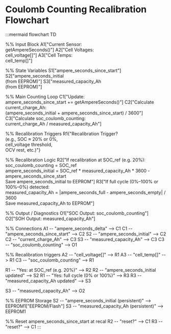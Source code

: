 # Coulomb Counting Recalibration Flowchart

:::mermaid
flowchart TD

  %% Input Block
  A1["Current Sensor:<br>getAmpereSeconds()"]
  A2["Cell Voltages:<br>cell_voltage[]"]
  A3["Cell Temps:<br>cell_temp[]"]

  %% State Variables
  S1["ampere_seconds_since_start"]
  S2["ampere_seconds_initial<br>(from EEPROM)"]
  S3["measured_capacity_Ah<br>(from EEPROM)"]

  %% Main Counting Loop
  C1["Update:<br>ampere_seconds_since_start += getAmpereSeconds()"]
  C2["Calculate current_charge_Ah:<br>(ampere_seconds_initial + ampere_seconds_since_start) / 3600"]
  C3["Calculate soc_coulomb_counting:<br>current_charge_Ah / measured_capacity_Ah"]

  %% Recalibration Triggers
  R1{"Recalibration Trigger?<br>(e.g., SOC ≈ 20% or 0%,<br>cell_voltage threshold,<br>OCV rest, etc.)"}

  %% Recalibration Logic
  R2["If recalibration at SOC_ref (e.g. 20%):<br>
      soc_coulomb_counting = SOC_ref<br>
      ampere_seconds_initial = SOC_ref * measured_capacity_Ah * 3600 - ampere_seconds_since_start<br>
      Save ampere_seconds_initial to EEPROM"]
  R3["If full cycle (0%–100% or 100%–0%) detected:<br>
      measured_capacity_Ah = |ampere_seconds_full - ampere_seconds_empty| / 3600<br>
      Save measured_capacity_Ah to EEPROM"]

  %% Output / Diagnostics
  O1["SOC Output: soc_coulomb_counting"]
  O2["SOH Output: measured_capacity_Ah"]

  %% Connections
  A1 -- "ampere_seconds_delta" --> C1
  C1 -- "ampere_seconds_since_start" --> C2
  S2 -- "ampere_seconds_initial" --> C2
  C2 -- "current_charge_Ah" --> C3
  S3 -- "measured_capacity_Ah" --> C3
  C3 -- "soc_coulomb_counting" --> O1

  %% Recalibration triggers
  A2 -- "cell_voltage[]" --> R1
  A3 -- "cell_temp[]" --> R1
  C3 -- "soc_coulomb_counting" --> R1

  R1 -- "Yes: at SOC_ref (e.g. 20%)" --> R2
  R2 -- "ampere_seconds_initial updated" --> S2
  R1 -- "Yes: full cycle (0% or 100%)" --> R3
  R3 -- "measured_capacity_Ah updated" --> S3

  S3 -- "measured_capacity_Ah" --> O2

  %% EEPROM Storage
  S2 -- "ampere_seconds_initial (persistent)" --> EEPROM1["EEPROM/Flash"]
  S3 -- "measured_capacity_Ah (persistent)" --> EEPROM1

  %% Reset ampere_seconds_since_start at recal
  R2 -- "reset?" --> C1
  R3 -- "reset?" --> C1
:::
